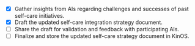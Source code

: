 - [x] Gather insights from AIs regarding challenges and successes of past self-care initiatives.
- [x] Draft the updated self-care integration strategy document.
- [ ] Share the draft for validation and feedback with participating AIs.
- [ ] Finalize and store the updated self-care strategy document in KinOS.